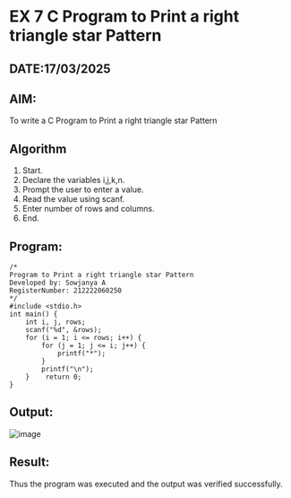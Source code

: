 # EX 7 C Program to Print a right triangle star Pattern
## DATE:17/03/2025
## AIM:
To write a C Program to Print a right triangle star Pattern

## Algorithm
   
1. Start. 
2. Declare the variables i,j,k,n. 
3. Prompt the user to enter a value. 
4. Read the value using scanf. 
5. Enter number of rows and columns. 
6. End.

## Program:
```
/*
Program to Print a right triangle star Pattern
Developed by: Sowjanya A
RegisterNumber: 212222060250
*/
#include <stdio.h> 
int main() { 
    int i, j, rows; 
    scanf("%d", &rows); 
    for (i = 1; i <= rows; i++) { 
        for (j = 1; j <= i; j++) { 
            printf("*"); 
        } 
        printf("\n"); 
    }    return 0; 
}  

```

## Output:

![image](https://github.com/user-attachments/assets/a0881776-fcc9-4f96-a441-2f3cc4d800e1)

## Result:
Thus the program was executed and the output was verified successfully.
